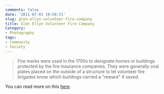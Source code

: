 ```yaml
---
comments: false
date: '2011-07-01 19:50:31'
slug: glen-ellyn-volunteer-fire-company
title: Glen Ellyn Volunteer Fire Company
Category:
- Photography
tags:
- Community
- Society
---
```


<!-- ai c /wp/GlenEllynVolFireDept.jpg /wp/GlenEllynVolFireDept-440x440.jpg 440 440 Glen Ellyn Volunteer Fire Company -->

> Fire marks were used in the 1700s to designate homes or buildings protected
by the fire insurance companies. They were generally oval plates placed on the
outside of a structure to let volunteer fire brigades know which buildings
carried a "reward" if saved.

You can read more on this [here](http://glenellynfire.com/tsv.shtml).
